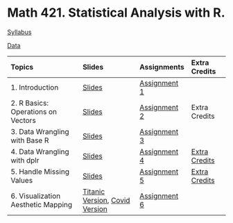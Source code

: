 # Math 421. Statistical Analysis with R. 

[Syllabus](Syllabus_421_fa22.pdf)

[Data](data/data.html)




|Topics| Slides |Assignments |Extra Credits | 
|:---|:---|:---|:---|
|1. Introduction| [Slides](slides/1_intro.html) |[Assignment 1](assignments/assignment1.html) | | 
|2. R Basics: Operations on Vectors|[Slides](slides/2_r_basics.html)  |[Assignment 2](assignments/assignment2.html) |Extra Credits | 
|3. Data Wrangling with Base R| [Slides](slides/3_base_r.html) |[Assignment 3](assignments/assignment3.html) | | 
|4. Data Wrangling with dplr| [Slides](slides/4_dplyr.html) |[Assignment 4](assignments/assignment4.html) |[Extra Credits](assignments/assignment4_extra_credits.html) | 
|5. Handle Missing Values| [Slides](slides/5_missing_value_slides.html) |[Assignment 5](assignments/assignment5.html) |[Extra Credits](assignments/assignment5_extra_credits.html) | 
|6. Visualization  Aesthetic Mapping| [Titanic Version](slides/6_viz_titanic.html), [Covid Version](slides/6_viz.html) |[Assignment 6](assignments/assignment6.html) | | 


 

 

 

 

 

 

 

 
